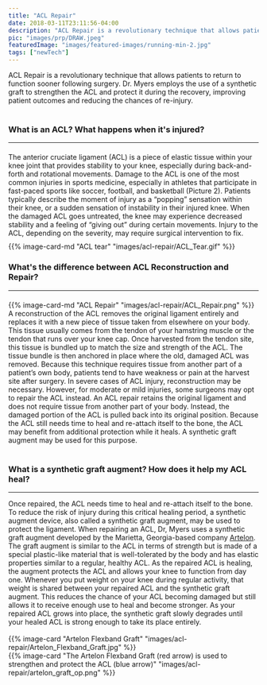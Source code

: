 ```yaml
---
title: "ACL Repair"
date: 2018-03-11T23:11:56-04:00
description: "ACL Repair is a revolutionary technique that allows patients to return to function sooner following surgery"
pic: "images/prp/DRAW.jpeg"
featuredImage: "images/featured-images/running-min-2.jpg"
tags: ["newTech"]
---
```



ACL Repair is a revolutionary technique that allows patients to return to function sooner following surgery. Dr. Myers employs the use of a synthetic graft to strengthen the ACL and protect it during the recovery, improving patient outcomes and reducing the chances of re-injury.  
<br>
### What is an ACL? What happens when it's injured?
<hr style="margin-bottom:20px;">

<div class="row weak-center">
    <div class="col-sm-7" style="margin-bottom:10px;">
        The anterior cruciate ligament (ACL) is a piece of elastic tissue within your knee joint that provides stability to your knee, especially during back-and-forth and rotational movements. Damage to the ACL is one of the most common injuries in sports medicine, especially in athletes that participate in fast-paced sports like soccer, football, and basketball (Picture 2). Patients typically describe the moment of injury as a “popping” sensation within their knee, or a sudden sensation of instability in their injured knee. When the damaged ACL goes untreated, the knee may experience decreased stability and a feeling of “giving out” during certain movements.  Injury to the ACL, depending on the severity, may require surgical intervention to fix.
    </div>
    <div class="col-sm-5 no-gutters" style="margin-bottom:10px;">
      {{% image-card-md "ACL tear" "images/acl-repair/ACL_Tear.gif" %}}
    </div>
</div>

### What's the difference between ACL Reconstruction and Repair?
<hr style="margin-bottom:20px;">
<div class="row weak-center">
    <div class="col-sm-5 ">
        {{% image-card-md "ACL Repair" "images/acl-repair/ACL_Repair.png" %}}
    </div>
    <div class="col-sm-7 no-gutters">
      A reconstruction of the ACL removes the original ligament entirely and replaces it with a new piece of tissue taken from elsewhere on your body. This tissue usually comes from the tendon of your hamstring muscle or the tendon that runs over your knee cap. Once harvested from the tendon site, this tissue is bundled up to match the size and strength of the ACL.  The tissue bundle is then anchored in place where the old, damaged ACL was removed. Because this technique requires tissue from another part of a patient’s own body, patients tend to have weakness or pain at the harvest site after surgery. In severe cases of ACL injury, reconstruction may be necessary. However, for moderate or mild injuries, some surgeons may opt to repair the ACL instead. An ACL repair retains the original ligament and does not require tissue from another part of your body. Instead, the damaged portion of the ACL is pulled back into its original position. Because the ACL still needs time to heal and re-attach itself to the bone, the ACL may benefit from additional protection while it heals. A synthetic graft augment may be used for this purpose. 
    </div>
</div>

<br>

### What is a synthetic graft augment? How does it help my ACL heal?
<hr>
<div class = "container weak-center">
Once repaired, the ACL needs time to heal and re-attach itself to the bone. To reduce the risk of injury during this critical healing period, a synthetic augment device, also called a synthetic graft augment, may be used to protect the ligament. When repairing an ACL, Dr, Myers uses a synthetic graft augment developed by the Marietta, Georgia-based company 
<a href="https://www.artelon.com/">Artelon</a>. 
The graft augment is similar to the ACL in terms of strength but is made of a special plastic-like material that is well-tolerated by the body and has elastic properties similar to a regular, healthy ACL. As the repaired ACL is healing, the augment protects the ACL and allows your knee to function from day one. Whenever you put weight on your knee during regular activity, that weight is shared between your repaired ACL and the synthetic graft augment. This reduces the chance of your ACL becoming damaged but still allows it to receive enough use to heal and become stronger. As your repaired ACL grows into place, the synthetic graft slowly degrades until your healed ACL is strong enough to take its place entirely.
</div>
<br> 
<div class="row strong-center">
    <div class="col-sm-6">
        {{% image-card "Artelon Flexband Graft" "images/acl-repair/Artelon_Flexband_Graft.jpg" %}}
    </div>
    <div class="col-sm-6">
      {{% image-card "The Artelon Flexband Graft (red arrow) is used to strengthen and protect the ACL (blue arrow)" "images/acl-repair/artelon_graft_op.png" %}}
    </div>
</div>

